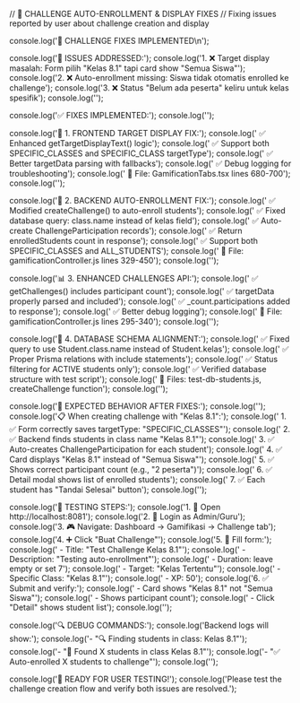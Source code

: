 // 🔧 CHALLENGE AUTO-ENROLLMENT & DISPLAY FIXES
// Fixing issues reported by user about challenge creation and display

console.log('🔧 CHALLENGE FIXES IMPLEMENTED\n');

console.log('🎯 ISSUES ADDRESSED:');
console.log('1. ❌ Target display masalah: Form pilih "Kelas 8.1" tapi card show "Semua Siswa"');
console.log('2. ❌ Auto-enrollment missing: Siswa tidak otomatis enrolled ke challenge');
console.log('3. ❌ Status "Belum ada peserta" keliru untuk kelas spesifik');
console.log('');

console.log('✅ FIXES IMPLEMENTED:');
console.log('');

console.log('🎨 1. FRONTEND TARGET DISPLAY FIX:');
console.log('   ✅ Enhanced getTargetDisplayText() logic');
console.log('   ✅ Support both SPECIFIC_CLASSES and SPECIFIC_CLASS targetType');
console.log('   ✅ Better targetData parsing with fallbacks');
console.log('   ✅ Debug logging for troubleshooting');
console.log('   📍 File: GamificationTabs.tsx lines 680-700');
console.log('');

console.log('🔗 2. BACKEND AUTO-ENROLLMENT FIX:');
console.log('   ✅ Modified createChallenge() to auto-enroll students');
console.log('   ✅ Fixed database query: class.name instead of kelas field');
console.log('   ✅ Auto-create ChallengeParticipation records');
console.log('   ✅ Return enrolledStudents count in response');
console.log('   ✅ Support both SPECIFIC_CLASSES and ALL_STUDENTS');
console.log('   📍 File: gamificationController.js lines 329-450');
console.log('');

console.log('📊 3. ENHANCED CHALLENGES API:');
console.log('   ✅ getChallenges() includes participant count');
console.log('   ✅ targetData properly parsed and included');
console.log('   ✅ _count.participations added to response');
console.log('   ✅ Better debug logging');
console.log('   📍 File: gamificationController.js lines 295-340');
console.log('');

console.log('🧪 4. DATABASE SCHEMA ALIGNMENT:');
console.log('   ✅ Fixed query to use Student.class.name instead of Student.kelas');
console.log('   ✅ Proper Prisma relations with include statements');
console.log('   ✅ Status filtering for ACTIVE students only');
console.log('   ✅ Verified database structure with test script');
console.log('   📍 Files: test-db-students.js, createChallenge function');
console.log('');

console.log('🎯 EXPECTED BEHAVIOR AFTER FIXES:');
console.log('');
console.log('📋 When creating challenge with "Kelas 8.1":');
console.log('   1. ✅ Form correctly saves targetType: "SPECIFIC_CLASSES"');
console.log('   2. ✅ Backend finds students in class name "Kelas 8.1"');
console.log('   3. ✅ Auto-creates ChallengeParticipation for each student');
console.log('   4. ✅ Card displays "Kelas 8.1" instead of "Semua Siswa"');
console.log('   5. ✅ Shows correct participant count (e.g., "2 peserta")');
console.log('   6. ✅ Detail modal shows list of enrolled students');
console.log('   7. ✅ Each student has "Tandai Selesai" button');
console.log('');

console.log('🧪 TESTING STEPS:');
console.log('1. 📱 Open http://localhost:8081');
console.log('2. 🔐 Login as Admin/Guru');
console.log('3. 🎮 Navigate: Dashboard → Gamifikasi → Challenge tab');
console.log('4. ➕ Click "Buat Challenge"');
console.log('5. 📝 Fill form:');
console.log('   - Title: "Test Challenge Kelas 8.1"');
console.log('   - Description: "Testing auto-enrollment"');
console.log('   - Duration: leave empty or set 7');
console.log('   - Target: "Kelas Tertentu"');
console.log('   - Specific Class: "Kelas 8.1"');
console.log('   - XP: 50');
console.log('6. ✅ Submit and verify:');
console.log('   - Card shows "Kelas 8.1" not "Semua Siswa"');
console.log('   - Shows participant count');
console.log('   - Click "Detail" shows student list');
console.log('');

console.log('🔍 DEBUG COMMANDS:');
console.log('Backend logs will show:');
console.log('- "🔍 Finding students in class: Kelas 8.1"');
console.log('- "👥 Found X students in class Kelas 8.1"');
console.log('- "✅ Auto-enrolled X students to challenge"');
console.log('');

console.log('🚀 READY FOR USER TESTING!');
console.log('Please test the challenge creation flow and verify both issues are resolved.');
